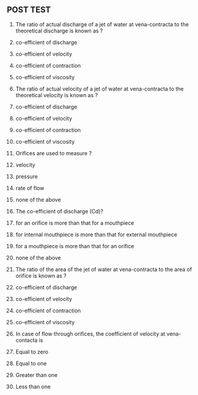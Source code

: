 ## <b> POST TEST </b>

1. The ratio of actual discharge of a jet of water at vena-contracta to the theoretical discharge is known as ?<br>
1. co-efficient of discharge<br>
2. co-efficient of velocity<br>
3. co-efficient of contraction<br>
4. co-efficient of viscosity<br>

2. The ratio of actual velocity of a jet of water at vena-contracta to the theoretical velocity is known as ?<br>
1. co-efficient of discharge<br>
2. co-efficient of velocity<br>
3. co-efficient of contraction<br>
4. co-efficient of viscosity<br>

3. Orifices are used to measure ?<br>
1. velocity<br>
2. pressure<br>
3. rate of flow<br>
4. none of the above<br>

4. The co-efficient of discharge (Cd)?<br>
1. for an orifice is more than that for a mouthpiece<br>
2. for internal mouthpiece is more than that for external mouthpiece<br>
3. for a mouthpiece is more than that for an orifice<br>
4. none of the above<br>

5. The ratio of the area of the jet of water at vena-contracta to the area of orifice is known as ?<br>
1. co-efficient of discharge<br>
2. co-efficient of velocity<br>
3. co-efficient of contraction<br>
4. co-efficient of viscosity<br>

6. In case of flow through orifices, the coefficient of velocity at vena-contacta is<br>
1.	Equal to zero<br>
2.	Equal to one<br>
3.	Greater than one<br>
4.	Less than one<br>



